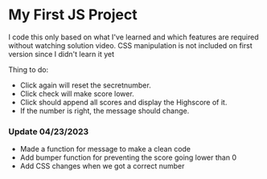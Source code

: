 # My First JS Project
I code this only based on what I've learned and which features are required without watching solution video.
CSS manipulation is not included on first version since I didn't learn it yet

Thing to do:
+ Click again will reset the secretnumber. 
+ Click check will make score lower.
+ Click should append all scores and display the Highscore of it. 
+ If the number is right, the message should change. 

### Update 04/23/2023
+ Made a function for message to make a clean code
+ Add bumper function for preventing the score going lower than 0
+ Add CSS changes when we got a correct number
